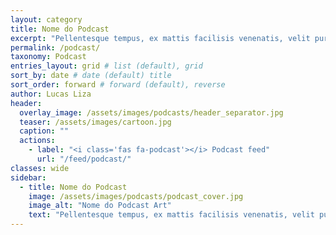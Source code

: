 ```yaml
---
layout: category
title: Nome do Podcast
excerpt: "Pellentesque tempus, ex mattis facilisis venenatis, velit purus pulvinar justo, at condimentum sem ipsum a velit. Aliquam vulputate varius ex sed scelerisque."
permalink: /podcast/
taxonomy: Podcast
entries_layout: grid # list (default), grid
sort_by: date # date (default) title
sort_order: forward # forward (default), reverse
author: Lucas Liza
header:
  overlay_image: /assets/images/podcasts/header_separator.jpg
  teaser: /assets/images/cartoon.jpg
  caption: ""
  actions:
    - label: "<i class='fas fa-podcast'></i> Podcast feed"
      url: "/feed/podcast/"
classes: wide
sidebar:
  - title: Nome do Podcast
    image: /assets/images/podcasts/podcast_cover.jpg
    image_alt: "Nome do Podcast Art"
    text: "Pellentesque tempus, ex mattis facilisis venenatis, velit purus pulvinar justo, at condimentum sem ipsum a velit. Aliquam vulputate varius ex sed scelerisque."
---
```


